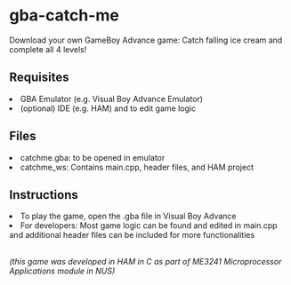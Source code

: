 # gba-catch-me
<p> Download your own GameBoy Advance game: Catch falling ice cream and complete all 4 levels! </p>
<h2> Requisites </h2>
	<li> GBA Emulator (e.g. Visual Boy Advance Emulator) </li>
  <li> (optional) IDE (e.g. HAM) and  to edit game logic </li>
<h2> Files </h2>
	<li> catchme.gba: to be opened in emulator </li>
  <li> catchme_ws: Contains main.cpp, header files, and HAM project </li>
<h2> Instructions </h2>
	<li> To play the game, open the .gba file in Visual Boy Advance  </li>
  <li> For developers: Most game logic can be found and edited in main.cpp and additional header files can be included for more functionalities </li>
<br>
<p> <em>(this game was developed in HAM in C as part of ME3241 Microprocessor Applications module in NUS) </em> </p>

